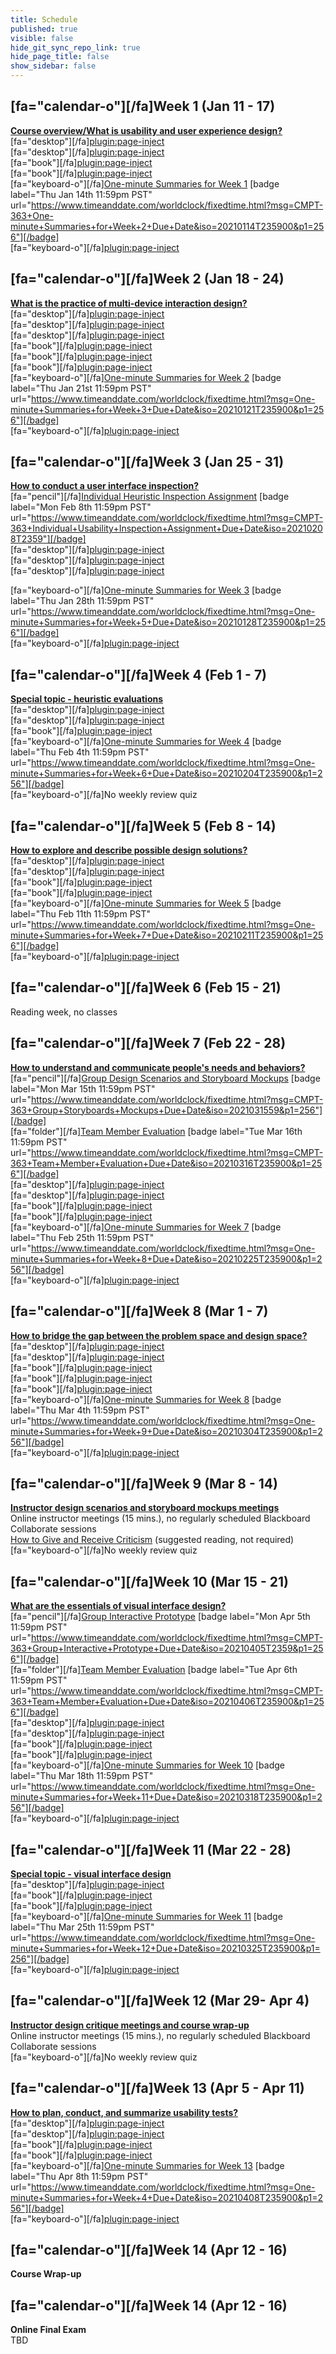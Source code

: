 ```yaml
---
title: Schedule
published: true
visible: false
hide_git_sync_repo_link: true
hide_page_title: false
show_sidebar: false
---
```


## [fa="calendar-o"][/fa]Week 1 (Jan 11 - 17)
**[Course overview/What is usability and user experience design?](https://canvas.sfu.ca/courses/59869/modules/items/1858684)**  
[fa="desktop"][/fa][plugin:page-inject](/211/online-sessions/week-01-1)  
[fa="desktop"][/fa][plugin:page-inject](/211/online-sessions/week-01-2)  
[fa="book"][/fa][plugin:page-inject](/211/weekly-readings/week-01-1?template=partials/embedlycardlinkonly)  
[fa="book"][/fa][plugin:page-inject](/211/weekly-readings/week-01-2?template=partials/embedlycardlinkonly)  
[fa="keyboard-o"][/fa][One-minute Summaries for Week 1](https://canvas.sfu.ca/courses/59869/assignments) [badge label="Thu Jan 14th 11:59pm PST" url="https://www.timeanddate.com/worldclock/fixedtime.html?msg=CMPT-363+One-minute+Summaries+for+Week+2+Due+Date&iso=20210114T235900&p1=256"][/badge]  
[fa="keyboard-o"][/fa][plugin:page-inject](/211/lms-assignments/weekly-review-quizzes/week-01)   

## [fa="calendar-o"][/fa]Week 2 (Jan 18 - 24)
**[What is the practice of multi-device interaction design?](https://canvas.sfu.ca/courses/59869/modules/items/1858685)**   
[fa="desktop"][/fa][plugin:page-inject](/211/online-sessions/week-02-1)  
[fa="desktop"][/fa][plugin:page-inject](/211/online-sessions/week-02-2)  
[fa="desktop"][/fa][plugin:page-inject](/211/online-sessions/week-02-3)  
[fa="book"][/fa][plugin:page-inject](/211/weekly-readings/week-02-1?template=partials/embedlycardlinkonly)  
[fa="book"][/fa][plugin:page-inject](/211/weekly-readings/week-02-2?template=partials/embedlycardlinkonly)  
[fa="book"][/fa][plugin:page-inject](/211/weekly-readings/week-02-3?template=partials/embedlycardlinkonly)  
[fa="keyboard-o"][/fa][One-minute Summaries for Week 2](https://canvas.sfu.ca/courses/59869/assignments) [badge label="Thu Jan 21st 11:59pm PST" url="https://www.timeanddate.com/worldclock/fixedtime.html?msg=One-minute+Summaries+for+Week+3+Due+Date&iso=20210121T235900&p1=256"][/badge]    
[fa="keyboard-o"][/fa][plugin:page-inject](/211/lms-assignments/weekly-review-quizzes/week-02)  

## [fa="calendar-o"][/fa]Week 3 (Jan 25 - 31)
**[How to conduct a user interface inspection?](https://canvas.sfu.ca/courses/59869/modules/items/1858686)**   
[fa="pencil"][/fa][Individual Heuristic Inspection Assignment](https://canvas.sfu.ca/courses/59869/assignments/583039) [badge label="Mon Feb 8th 11:59pm PST" url="https://www.timeanddate.com/worldclock/fixedtime.html?msg=CMPT-363+Individual+Usability+Inspection+Assignment+Due+Date&iso=20210208T2359"][/badge]  
[fa="desktop"][/fa][plugin:page-inject](/211/online-sessions/week-03-1)  
[fa="desktop"][/fa][plugin:page-inject](/211/online-sessions/week-03-2)  
[fa="desktop"][/fa][plugin:page-inject](/211/online-sessions/week-03-3)    


[fa="keyboard-o"][/fa][One-minute Summaries for Week 3](https://canvas.sfu.ca/courses/59869/assignments) [badge label="Thu Jan 28th 11:59pm PST" url="https://www.timeanddate.com/worldclock/fixedtime.html?msg=One-minute+Summaries+for+Week+5+Due+Date&iso=20210128T235900&p1=256"][/badge]   
[fa="keyboard-o"][/fa][plugin:page-inject](/211/lms-assignments/weekly-review-quizzes/week-03)  

## [fa="calendar-o"][/fa]Week 4 (Feb 1 - 7)
**[Special topic - heuristic evaluations](https://canvas.sfu.ca/courses/59869/modules/items/18586857)**   
[fa="desktop"][/fa][plugin:page-inject](/211/online-sessions/week-04-1)  
[fa="desktop"][/fa][plugin:page-inject](/211/online-sessions/week-04-2)  
[fa="book"][/fa][plugin:page-inject](/211/weekly-readings/week-04-1?template=partials/embedlycardlinkonly)   
[fa="keyboard-o"][/fa][One-minute Summaries for Week 4](https://canvas.sfu.ca/courses/59869/assignments) [badge label="Thu Feb 4th 11:59pm PST" url="https://www.timeanddate.com/worldclock/fixedtime.html?msg=One-minute+Summaries+for+Week+6+Due+Date&iso=20210204T235900&p1=256"][/badge]  
[fa="keyboard-o"][/fa]No weekly review quiz  

## [fa="calendar-o"][/fa]Week 5 (Feb 8 - 14)
**[How to explore and describe possible design solutions?](https://canvas.sfu.ca/courses/59869/modules/items/1858688)**   
[fa="desktop"][/fa][plugin:page-inject](/211/online-sessions/week-05-1)  
[fa="desktop"][/fa][plugin:page-inject](/211/online-sessions/week-05-2)  
[fa="book"][/fa][plugin:page-inject](/211/weekly-readings/week-05-1?template=partials/embedlycardlinkonly)  
[fa="book"][/fa][plugin:page-inject](/211/weekly-readings/week-05-2?template=partials/embedlycardlinkonly)  
[fa="keyboard-o"][/fa][One-minute Summaries for Week 5](https://canvas.sfu.ca/courses/59869/assignments) [badge label="Thu Feb 11th 11:59pm PST" url="https://www.timeanddate.com/worldclock/fixedtime.html?msg=One-minute+Summaries+for+Week+7+Due+Date&iso=20210211T235900&p1=256"][/badge]  
[fa="keyboard-o"][/fa][plugin:page-inject](/211/lms-assignments/weekly-review-quizzes/week-05)  

## [fa="calendar-o"][/fa]Week 6 (Feb 15 - 21)
Reading week, no classes

## [fa="calendar-o"][/fa]Week 7 (Feb 22 - 28)
**[How to understand and communicate people's needs and behaviors?](https://canvas.sfu.ca/courses/59869/modules/items/1858689)**  
[fa="pencil"][/fa][Group Design Scenarios and Storyboard Mockups](https://canvas.sfu.ca/courses/59869/assignments/583038) [badge label="Mon Mar 15th 11:59pm PST" url="https://www.timeanddate.com/worldclock/fixedtime.html?msg=CMPT-363+Group+Storyboards+Mockups+Due+Date&iso=2021031559&p1=256"][/badge]  
[fa="folder"][/fa][Team Member Evaluation](https://www.surveymonkey.ca/r/JCPFVQY) [badge label="Tue Mar 16th 11:59pm PST" url="https://www.timeanddate.com/worldclock/fixedtime.html?msg=CMPT-363+Team+Member+Evaluation+Due+Date&iso=20210316T235900&p1=256"][/badge]  
[fa="desktop"][/fa][plugin:page-inject](/211/online-sessions/week-07-1)  
[fa="desktop"][/fa][plugin:page-inject](/211/online-sessions/week-07-2)  
[fa="book"][/fa][plugin:page-inject](/211/weekly-readings/week-07-1?template=partials/embedlycardlinkonly)  
[fa="book"][/fa][plugin:page-inject](/211/weekly-readings/week-07-2?template=partials/embedlycardlinkonly)  
[fa="keyboard-o"][/fa][One-minute Summaries for Week 7](https://canvas.sfu.ca/courses/59869/assignments) [badge label="Thu Feb 25th 11:59pm PST" url="https://www.timeanddate.com/worldclock/fixedtime.html?msg=One-minute+Summaries+for+Week+8+Due+Date&iso=20210225T235900&p1=256"][/badge]  
[fa="keyboard-o"][/fa][plugin:page-inject](/211/lms-assignments/weekly-review-quizzes/week-07)  

## [fa="calendar-o"][/fa]Week 8 (Mar 1 - 7)
**[How to bridge the gap between the problem space and design space?](https://canvas.sfu.ca/courses/59869/modules/items/1858690)**  
[fa="desktop"][/fa][plugin:page-inject](/211/online-sessions/week-08-1)  
[fa="desktop"][/fa][plugin:page-inject](/211/online-sessions/week-08-2)  
[fa="book"][/fa][plugin:page-inject](/211/weekly-readings/week-08-1?template=partials/embedlycardlinkonly)  
[fa="book"][/fa][plugin:page-inject](/211/weekly-readings/week-08-2?template=partials/embedlycardlinkonly)  
[fa="book"][/fa][plugin:page-inject](/211/weekly-readings/week-08-3?template=partials/embedlycardlinkonly)  
[fa="keyboard-o"][/fa][One-minute Summaries for Week 8](https://canvas.sfu.ca/courses/59869/assignments) [badge label="Thu Mar 4th 11:59pm PST" url="https://www.timeanddate.com/worldclock/fixedtime.html?msg=One-minute+Summaries+for+Week+9+Due+Date&iso=20210304T235900&p1=256"][/badge]  
[fa="keyboard-o"][/fa][plugin:page-inject](/211/lms-assignments/weekly-review-quizzes/week-08)  

## [fa="calendar-o"][/fa]Week 9 (Mar 8 - 14)
**[Instructor design scenarios and storyboard mockups meetings](https://canvas.sfu.ca/courses/59869/modules/items/1858691)**  
Online instructor meetings (15 mins.), no regularly scheduled Blackboard Collaborate sessions  
<i class="fa fa-book" aria-hidden="true"></i> [How to Give and Receive Criticism](http://scottberkun.com/essays/35-how-to-give-and-receive-criticism/) (suggested reading, not required)  
[fa="keyboard-o"][/fa]No weekly review quiz  

## [fa="calendar-o"][/fa]Week 10 (Mar 15 - 21)
**[What are the essentials of visual interface design?](https://canvas.sfu.ca/courses/59869/modules/items/1858692)**  
[fa="pencil"][/fa][Group Interactive Prototype](https://canvas.sfu.ca/courses/59869/assignments/583040) [badge label="Mon Apr 5th 11:59pm PST" url="https://www.timeanddate.com/worldclock/fixedtime.html?msg=CMPT-363+Group+Interactive+Prototype+Due+Date&iso=20210405T2359&p1=256"][/badge]  
[fa="folder"][/fa][Team Member Evaluation](https://www.surveymonkey.ca/r/JQ5XWND) [badge label="Tue Apr 6th 11:59pm PST" url="https://www.timeanddate.com/worldclock/fixedtime.html?msg=CMPT-363+Team+Member+Evaluation+Due+Date&iso=20210406T235900&p1=256"][/badge]  
[fa="desktop"][/fa][plugin:page-inject](/211/online-sessions/week-10-1)  
[fa="desktop"][/fa][plugin:page-inject](/211/online-sessions/week-10-2)  
[fa="book"][/fa][plugin:page-inject](/211/weekly-readings/week-10-1?template=partials/embedlycardlinkonly)  
[fa="book"][/fa][plugin:page-inject](/211/weekly-readings/week-10-2?template=partials/embedlycardlinkonly)    
[fa="keyboard-o"][/fa][One-minute Summaries for Week 10](https://canvas.sfu.ca/courses/59869/assignments) [badge label="Thu Mar 18th 11:59pm PST" url="https://www.timeanddate.com/worldclock/fixedtime.html?msg=One-minute+Summaries+for+Week+11+Due+Date&iso=20210318T235900&p1=256"][/badge]  
[fa="keyboard-o"][/fa][plugin:page-inject](/211/lms-assignments/weekly-review-quizzes/week-10)

## [fa="calendar-o"][/fa]Week 11 (Mar 22 - 28)
**[Special topic - visual interface design](https://canvas.sfu.ca/courses/59869/modules/items/1858693)**   
[fa="desktop"][/fa][plugin:page-inject](/211/online-sessions/week-11-1)  
[fa="book"][/fa][plugin:page-inject](/211/weekly-readings/week-11-1?template=partials/embedlycardlinkonly)  
[fa="book"][/fa][plugin:page-inject](/211/weekly-readings/week-11-2?template=partials/embedlycardlinkonly)  
[fa="keyboard-o"][/fa][One-minute Summaries for Week 11](https://canvas.sfu.ca/courses/59869/assignments) [badge label="Thu Mar 25th 11:59pm PST" url="https://www.timeanddate.com/worldclock/fixedtime.html?msg=One-minute+Summaries+for+Week+12+Due+Date&iso=20210325T235900&p1=256"][/badge]  
[fa="keyboard-o"][/fa][plugin:page-inject](/211/lms-assignments/weekly-review-quizzes/week-11)

## [fa="calendar-o"][/fa]Week 12 (Mar 29- Apr 4)
**[Instructor design critique meetings and course wrap-up](https://canvas.sfu.ca/courses/59869/modules/items/1858694)**  
Online instructor meetings (15 mins.), no regularly scheduled Blackboard Collaborate sessions  
[fa="keyboard-o"][/fa]No weekly review quiz  

## [fa="calendar-o"][/fa]Week 13 (Apr 5 - Apr 11)
**[How to plan, conduct, and summarize usability tests?](https://canvas.sfu.ca/courses/59869/modules/items/1858695)**   
[fa="desktop"][/fa][plugin:page-inject](/211/online-sessions/week-13-1)  
[fa="desktop"][/fa][plugin:page-inject](/211/online-sessions/week-13-2)  
[fa="book"][/fa][plugin:page-inject](/211/weekly-readings/week-13-1?template=partials/embedlycardlinkonly)  
[fa="book"][/fa][plugin:page-inject](/211/weekly-readings/week-13-2?template=partials/embedlycardlinkonly)  
[fa="keyboard-o"][/fa][One-minute Summaries for Week 13](https://canvas.sfu.ca/courses/59869/assignments) [badge label="Thu Apr 8th 11:59pm PST" url="https://www.timeanddate.com/worldclock/fixedtime.html?msg=One-minute+Summaries+for+Week+4+Due+Date&iso=20210408T235900&p1=256"][/badge]    
[fa="keyboard-o"][/fa][plugin:page-inject](/211/lms-assignments/weekly-review-quizzes/week-13)  

## [fa="calendar-o"][/fa]Week 14 (Apr 12 - 16)  
**Course Wrap-up**    

## [fa="calendar-o"][/fa]Week 14 (Apr 12 - 16)  
**Online Final Exam**   
TBD
